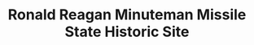 ---
layout: repo
title: "Ronald Reagan Minuteman Missile State Historic Site"
id: 6285
permalink: repos/6285/
---